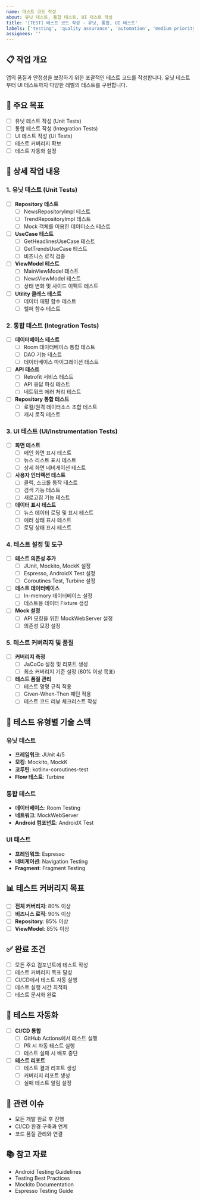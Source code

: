 ```yaml
---
name: 테스트 코드 작성
about: 유닛 테스트, 통합 테스트, UI 테스트 작성
title: '[TEST] 테스트 코드 작성 - 유닛, 통합, UI 테스트'
labels: ['testing', 'quality assurance', 'automation', 'medium priority']
assignees: ''
---
```


## 📋 작업 개요
앱의 품질과 안정성을 보장하기 위한 포괄적인 테스트 코드를 작성합니다. 유닛 테스트부터 UI 테스트까지 다양한 레벨의 테스트를 구현합니다.

## 🎯 주요 목표
- [ ] 유닛 테스트 작성 (Unit Tests)
- [ ] 통합 테스트 작성 (Integration Tests)  
- [ ] UI 테스트 작성 (UI Tests)
- [ ] 테스트 커버리지 확보
- [ ] 테스트 자동화 설정

## 📝 상세 작업 내용

### 1. 유닛 테스트 (Unit Tests)
- [ ] **Repository 테스트**
  - [ ] NewsRepositoryImpl 테스트
  - [ ] TrendRepositoryImpl 테스트
  - [ ] Mock 객체를 이용한 데이터소스 테스트
- [ ] **UseCase 테스트**
  - [ ] GetHeadlinesUseCase 테스트
  - [ ] GetTrendsUseCase 테스트
  - [ ] 비즈니스 로직 검증
- [ ] **ViewModel 테스트**
  - [ ] MainViewModel 테스트
  - [ ] NewsViewModel 테스트
  - [ ] 상태 변화 및 사이드 이펙트 테스트
- [ ] **Utility 클래스 테스트**
  - [ ] 데이터 매핑 함수 테스트
  - [ ] 헬퍼 함수 테스트

### 2. 통합 테스트 (Integration Tests)
- [ ] **데이터베이스 테스트**
  - [ ] Room 데이터베이스 통합 테스트
  - [ ] DAO 기능 테스트
  - [ ] 데이터베이스 마이그레이션 테스트
- [ ] **API 테스트**
  - [ ] Retrofit 서비스 테스트
  - [ ] API 응답 파싱 테스트
  - [ ] 네트워크 에러 처리 테스트
- [ ] **Repository 통합 테스트**
  - [ ] 로컬/원격 데이터소스 조합 테스트
  - [ ] 캐시 로직 테스트

### 3. UI 테스트 (UI/Instrumentation Tests)
- [ ] **화면 테스트**
  - [ ] 메인 화면 표시 테스트
  - [ ] 뉴스 리스트 표시 테스트
  - [ ] 상세 화면 네비게이션 테스트
- [ ] **사용자 인터랙션 테스트**
  - [ ] 클릭, 스크롤 동작 테스트
  - [ ] 검색 기능 테스트
  - [ ] 새로고침 기능 테스트
- [ ] **데이터 표시 테스트**
  - [ ] 뉴스 데이터 로딩 및 표시 테스트
  - [ ] 에러 상태 표시 테스트
  - [ ] 로딩 상태 표시 테스트

### 4. 테스트 설정 및 도구
- [ ] **테스트 의존성 추가**
  - [ ] JUnit, Mockito, MockK 설정
  - [ ] Espresso, AndroidX Test 설정
  - [ ] Coroutines Test, Turbine 설정
- [ ] **테스트 데이터베이스**
  - [ ] In-memory 데이터베이스 설정
  - [ ] 테스트용 데이터 Fixture 생성
- [ ] **Mock 설정**
  - [ ] API 모킹을 위한 MockWebServer 설정
  - [ ] 의존성 모킹 설정

### 5. 테스트 커버리지 및 품질
- [ ] **커버리지 측정**
  - [ ] JaCoCo 설정 및 리포트 생성
  - [ ] 최소 커버리지 기준 설정 (80% 이상 목표)
- [ ] **테스트 품질 관리**
  - [ ] 테스트 명명 규칙 적용
  - [ ] Given-When-Then 패턴 적용
  - [ ] 테스트 코드 리뷰 체크리스트 작성

## 🧪 테스트 유형별 기술 스택

### 유닛 테스트
- **프레임워크**: JUnit 4/5
- **모킹**: Mockito, MockK
- **코루틴**: kotlinx-coroutines-test
- **Flow 테스트**: Turbine

### 통합 테스트  
- **데이터베이스**: Room Testing
- **네트워크**: MockWebServer
- **Android 컴포넌트**: AndroidX Test

### UI 테스트
- **프레임워크**: Espresso
- **네비게이션**: Navigation Testing
- **Fragment**: Fragment Testing

## 📊 테스트 커버리지 목표
- [ ] **전체 커버리지**: 80% 이상
- [ ] **비즈니스 로직**: 90% 이상
- [ ] **Repository**: 85% 이상
- [ ] **ViewModel**: 85% 이상

## ✅ 완료 조건
- [ ] 모든 주요 컴포넌트에 테스트 작성
- [ ] 테스트 커버리지 목표 달성
- [ ] CI/CD에서 테스트 자동 실행
- [ ] 테스트 실행 시간 최적화
- [ ] 테스트 문서화 완료

## 🔄 테스트 자동화
- [ ] **CI/CD 통합**
  - [ ] GitHub Actions에서 테스트 실행
  - [ ] PR 시 자동 테스트 실행
  - [ ] 테스트 실패 시 배포 중단
- [ ] **테스트 리포트**
  - [ ] 테스트 결과 리포트 생성
  - [ ] 커버리지 리포트 생성
  - [ ] 실패 테스트 알림 설정

## 🔗 관련 이슈
- 모든 개발 완료 후 진행
- CI/CD 환경 구축과 연계
- 코드 품질 관리와 연결

## 📚 참고 자료
- Android Testing Guidelines  
- Testing Best Practices
- Mockito Documentation
- Espresso Testing Guide